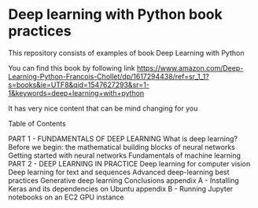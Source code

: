 # Deep learning with Python book practices
This repository consists of examples of book Deep Learning with Python

You can find this book by following link 
https://www.amazon.com/Deep-Learning-Python-Francois-Chollet/dp/1617294438/ref=sr_1_1?s=books&ie=UTF8&qid=1547627293&sr=1-1&keywords=deep+learning+with+python



It has very nice content that can be mind changing for you

Table of Contents

PART 1 - FUNDAMENTALS OF DEEP LEARNING
What is deep learning?
Before we begin: the mathematical building blocks of neural networks
Getting started with neural networks
Fundamentals of machine learning
PART 2 - DEEP LEARNING IN PRACTICE
Deep learning for computer vision
Deep learning for text and sequences
Advanced deep-learning best practices
Generative deep learning
Conclusions
appendix A - Installing Keras and its dependencies on Ubuntu
appendix B - Running Jupyter notebooks on an EC2 GPU instance
